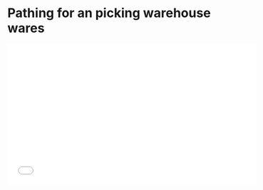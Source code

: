 # Pathing for an picking warehouse wares

<!-- EMBEDDED HTML CONTENT TO BE IGNORED -->

<iframe width="560" height="315" src="./../extra-content/store-navigation/index.html" frameborder="0" allow="accelerometer; autoplay; encrypted-media; gyroscope; picture-in-picture" allowfullscreen></iframe>
